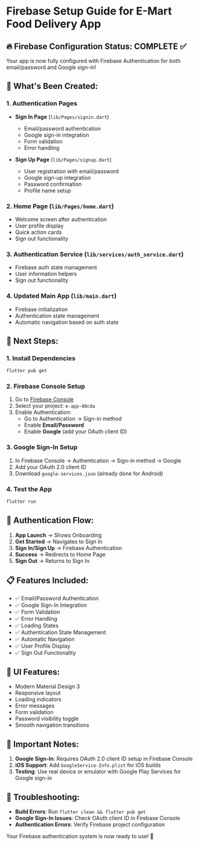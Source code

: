 # Firebase Setup Guide for E-Mart Food Delivery App

## 🔥 Firebase Configuration Status: COMPLETE ✅

Your app is now fully configured with Firebase Authentication for both email/password and Google sign-in!

## 📱 What's Been Created:

### 1. **Authentication Pages**
- **Sign In Page** (`lib/Pages/signin.dart`)
  - Email/password authentication
  - Google sign-in integration
  - Form validation
  - Error handling
  
- **Sign Up Page** (`lib/Pages/signup.dart`)
  - User registration with email/password
  - Google sign-up integration
  - Password confirmation
  - Profile name setup

### 2. **Home Page** (`lib/Pages/home.dart`)
- Welcome screen after authentication
- User profile display
- Quick action cards
- Sign out functionality

### 3. **Authentication Service** (`lib/services/auth_service.dart`)
- Firebase auth state management
- User information helpers
- Sign out functionality

### 4. **Updated Main App** (`lib/main.dart`)
- Firebase initialization
- Authentication state management
- Automatic navigation based on auth state

## 🚀 Next Steps:

### 1. **Install Dependencies**
```bash
flutter pub get
```

### 2. **Firebase Console Setup**
1. Go to [Firebase Console](https://console.firebase.google.com/)
2. Select your project: `e-app-48cda`
3. Enable Authentication:
   - Go to Authentication → Sign-in method
   - Enable **Email/Password**
   - Enable **Google** (add your OAuth client ID)

### 3. **Google Sign-In Setup**
1. In Firebase Console → Authentication → Sign-in method → Google
2. Add your OAuth 2.0 client ID
3. Download `google-services.json` (already done for Android)

### 4. **Test the App**
```bash
flutter run
```

## 🔐 Authentication Flow:

1. **App Launch** → Shows Onboarding
2. **Get Started** → Navigates to Sign In
3. **Sign In/Sign Up** → Firebase Authentication
4. **Success** → Redirects to Home Page
5. **Sign Out** → Returns to Sign In

## 📋 Features Included:

- ✅ Email/Password Authentication
- ✅ Google Sign-In Integration
- ✅ Form Validation
- ✅ Error Handling
- ✅ Loading States
- ✅ Authentication State Management
- ✅ Automatic Navigation
- ✅ User Profile Display
- ✅ Sign Out Functionality

## 🎨 UI Features:

- Modern Material Design 3
- Responsive layout
- Loading indicators
- Error messages
- Form validation
- Password visibility toggle
- Smooth navigation transitions

## 🚨 Important Notes:

1. **Google Sign-In**: Requires OAuth 2.0 client ID setup in Firebase Console
2. **iOS Support**: Add `GoogleService-Info.plist` for iOS builds
3. **Testing**: Use real device or emulator with Google Play Services for Google sign-in

## 🔧 Troubleshooting:

- **Build Errors**: Run `flutter clean && flutter pub get`
- **Google Sign-In Issues**: Check OAuth client ID in Firebase Console
- **Authentication Errors**: Verify Firebase project configuration

Your Firebase authentication system is now ready to use! 🎉
